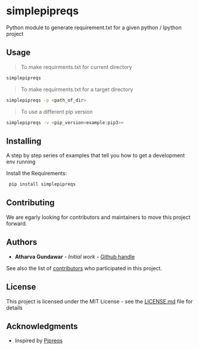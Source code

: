 # simplepipreqs

Python module to generate requirement.txt for a given python / Ipython project

## Usage

>To make requirments.txt for current directory

```bash
simplepipreqs
```

>To make requirments.txt for a target directory

```bash
simplepipreqs -p <path_of_dir>
```

>To use a different pip version

```bash
simplepipreqs -v <pip_version<example:pip3>>
```

## Installing

A step by step series of examples that tell you how to get a development env running

Install the Requirements:

```bash
 pip install simplepipreqs
```

## Contributing

We are egarly looking for contributors and maintainers to move this project forward.

## Authors

* **Atharva Gundawar** - *Initial work* - [Github handle](https://github.com/Atharva-Gundawar)

See also the list of [contributors](https://github.com/Atharva-Gundawar/simplepipreqs/contributors) who participated in this project.

## License

This project is licensed under the MIT License - see the [LICENSE.md](LICENSE.md) file for details

## Acknowledgments

* Inspired by [Pipreqs](https://github.com/bndr/pipreqs)
